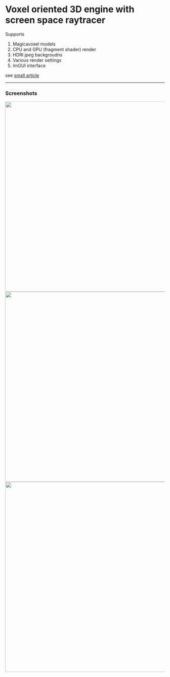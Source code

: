 # Voxel oriented 3D engine with screen space raytracer

Supports
1. Magicavoxel models
2. CPU and GPU (fragment shader) render
3. HDRI jpeg backgroudns
5. Various render settings
6. ImGUI interface 

see [small article](http://neo-web-page.ru/#/voxel_mixer)
<hr>

### Screenshots
<img src="https://imgur.com/tnAaGZr.jpg" width="600"/>
<img src="https://imgur.com/n3ctPun.jpg" width="600"/>
<img src="https://imgur.com/cCPDKhc.jpg" width="600"/>

